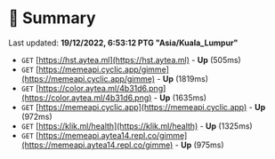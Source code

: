 # 📖 Summary
Last updated: **19/12/2022, 6:53:12 PTG "Asia/Kuala_Lumpur"**

- `GET` [https://hst.aytea.ml](https://hst.aytea.ml) - **Up** (505ms)
- `GET` [https://memeapi.cyclic.app/gimme](https://memeapi.cyclic.app/gimme) - **Up** (1819ms)
- `GET` [https://color.aytea.ml/4b31d6.png](https://color.aytea.ml/4b31d6.png) - **Up** (1635ms)
- `GET` [https://memeapi.cyclic.app](https://memeapi.cyclic.app) - **Up** (972ms)
- `GET` [https://klik.ml/health](https://klik.ml/health) - **Up** (1325ms)
- `GET` [https://memeapi.aytea14.repl.co/gimme](https://memeapi.aytea14.repl.co/gimme) - **Up** (975ms)
